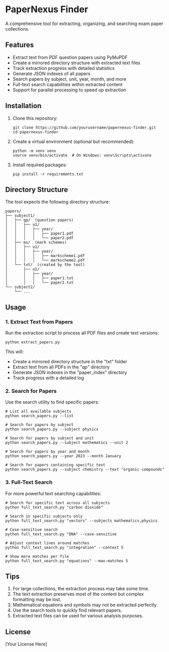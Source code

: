 # PaperNexus Finder

A comprehensive tool for extracting, organizing, and searching exam paper collections.

## Features

- Extract text from PDF question papers using PyMuPDF
- Create a mirrored directory structure with extracted text files
- Track extraction progress with detailed statistics
- Generate JSON indexes of all papers
- Search papers by subject, unit, year, month, and more
- Full-text search capabilities within extracted content
- Support for parallel processing to speed up extraction

## Installation

1. Clone this repository:

   ```
   git clone https://github.com/yourusername/papernexus-finder.git
   cd papernexus-finder
   ```

2. Create a virtual environment (optional but recommended):

   ```
   python -m venv venv
   source venv/bin/activate  # On Windows: venv\Scripts\activate
   ```

3. Install required packages:
   ```
   pip install -r requirements.txt
   ```

## Directory Structure

The tool expects the following directory structure:

```
papers/
├── subject1/
│   ├── qp/  (question papers)
│   │   ├── u1/
│   │   │   ├── year/
│   │   │   │   ├── paper1.pdf
│   │   │   │   └── paper2.pdf
│   ├── ms/  (mark schemes)
│   │   ├── u1/
│   │   │   ├── year/
│   │   │   │   ├── markscheme1.pdf
│   │   │   │   └── markscheme2.pdf
│   └── txt/  (created by the tool)
│       ├── u1/
│       │   ├── year/
│       │   │   ├── paper1.txt
│       │   │   └── paper2.txt
└── subject2/
    └── ...
```

## Usage

### 1. Extract Text from Papers

Run the extraction script to process all PDF files and create text versions:

```
python extract_papers.py
```

This will:

- Create a mirrored directory structure in the "txt" folder
- Extract text from all PDFs in the "qp" directory
- Generate JSON indexes in the "paper_index" directory
- Track progress with a detailed log

### 2. Search for Papers

Use the search utility to find specific papers:

```
# List all available subjects
python search_papers.py --list

# Search for papers by subject
python search_papers.py --subject physics

# Search for papers by subject and unit
python search_papers.py --subject mathematics --unit 2

# Search for papers by year and month
python search_papers.py --year 2023 --month January

# Search for papers containing specific text
python search_papers.py --subject chemistry --text "organic compounds"
```

### 3. Full-Text Search

For more powerful text searching capabilities:

```
# Search for specific text across all subjects
python full_text_search.py "carbon dioxide"

# Search in specific subjects only
python full_text_search.py "vectors" --subjects mathematics,physics

# Case-sensitive search
python full_text_search.py "DNA" --case-sensitive

# Adjust context lines around matches
python full_text_search.py "integration" --context 5

# Show more matches per file
python full_text_search.py "equations" --max-matches 5
```

## Tips

1. For large collections, the extraction process may take some time.
2. The text extraction preserves most of the content but complex formatting may be lost.
3. Mathematical equations and symbols may not be extracted perfectly.
4. Use the search tools to quickly find relevant papers.
5. Extracted text files can be used for various analysis purposes.

## License

[Your License Here]
